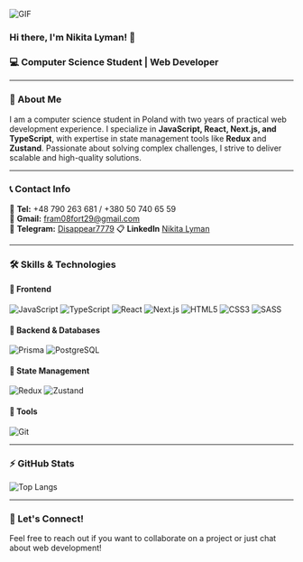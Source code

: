 ![GIF](https://user-images.githubusercontent.com/74038190/225813708-98b745f2-7d22-48cf-9150-083f1b00d6c9.gif)

### Hi there, I'm Nikita Lyman! 👋

### 💻 Computer Science Student | Web Developer

---

### 🧐 About Me
I am a computer science student in Poland with two years of practical web development experience. I specialize in **JavaScript, React, Next.js, and TypeScript**, with expertise in state management tools like **Redux** and **Zustand**. Passionate about solving complex challenges, I strive to deliver scalable and high-quality solutions.

---


### 📞 Contact Info
📱 **Tel:** +48 790 263 681 / +380 50 740 65 59  
📧 **Gmail:** fram08fort29@gmail.com  
💬 **Telegram:** [Disappear7779](https://t.me/disappear7779)
📋 **LinkedIn** [Nikita Lyman](https://www.linkedin.com/in/nikita-lyman-325844332/)

---

### 🛠️ Skills & Technologies

#### 🔹 Frontend
![JavaScript](https://img.shields.io/badge/JavaScript-F7DF1E?style=for-the-badge&logo=javascript&logoColor=black)
![TypeScript](https://img.shields.io/badge/TypeScript-3178C6?style=for-the-badge&logo=typescript&logoColor=white)
![React](https://img.shields.io/badge/React-61DAFB?style=for-the-badge&logo=react&logoColor=black)
![Next.js](https://img.shields.io/badge/Next.js-000000?style=for-the-badge&logo=next.js&logoColor=white)
![HTML5](https://img.shields.io/badge/HTML5-E34F26?style=for-the-badge&logo=html5&logoColor=white)
![CSS3](https://img.shields.io/badge/CSS3-1572B6?style=for-the-badge&logo=css3&logoColor=white)
![SASS](https://img.shields.io/badge/SASS-CC6699?style=for-the-badge&logo=sass&logoColor=white)

#### 🔹 Backend & Databases
![Prisma](https://img.shields.io/badge/Prisma-2D3748?style=for-the-badge&logo=prisma&logoColor=white)
![PostgreSQL](https://img.shields.io/badge/PostgreSQL-316192?style=for-the-badge&logo=postgresql&logoColor=white)

#### 🔹 State Management
![Redux](https://img.shields.io/badge/Redux-764ABC?style=for-the-badge&logo=redux&logoColor=white)
![Zustand](https://img.shields.io/badge/Zustand-000000?style=for-the-badge&logo=zustand&logoColor=white)

#### 🔹 Tools
![Git](https://img.shields.io/badge/Git-F05032?style=for-the-badge&logo=git&logoColor=white)

---

### ⚡ GitHub Stats
![Top Langs](https://github-readme-stats.vercel.app/api/top-langs/?username=Nikitaliman&layout=compact&theme=tokyonight)

---

### 📌 Let's Connect!
Feel free to reach out if you want to collaborate on a project or just chat about web development!


